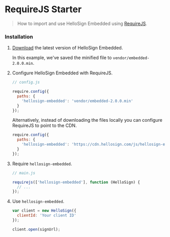 # RequireJS Starter

> How to import and use HelloSign Embedded using [RequireJS](https://requirejs.org).

### Installation

1. [Download](https://github.com/hellosign/hellosign-embedded/downloads) the latest version of HelloSign Embedded.

    In this example, we've saved the minified file to `vendor/embedded-2.0.0.min`.

2. Configure HelloSign Embedded with RequireJS.

    ```js
    // config.js

    require.config({
      paths: {
        'hellosign-embedded': 'vendor/embedded-2.0.0.min'
      }
    });
    ```

    Alternatively, instead of downloading the files locally you can configure RequireJS to point to the CDN.

    ```js
    require.config({
      paths: {
        'hellosign-embedded': 'https://cdn.hellosign.com/js/hellosign-embedded/v2.0.0/embedded.production.min',
      }
    });
    ```

3. Require `hellosign-embedded`.

    ```js
    // main.js

    requirejs(['hellosign-embedded'], function (HelloSign) {
      // ...
    });
    ```

3. Use `hellosign-embedded`.

    ```js
    var client = new HelloSign({
      clientId: 'Your client ID'
    });

    client.open(signUrl);
    ```

